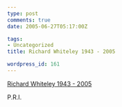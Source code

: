 ```yaml
---
type: post
comments: true
date: 2005-06-27T05:17:00Z

tags:
- Uncategorized
title: Richard Whiteley 1943 - 2005

wordpress_id: 161
---
```


[Richard Whiteley 1943 - 2005](http://news.bbc.co.uk/1/hi/entertainment/tv_and_radio/4102712.stm)  

P.R.I.
